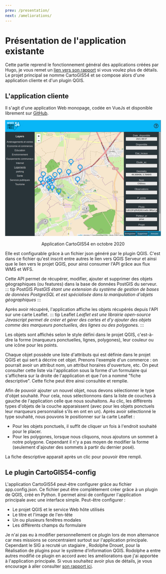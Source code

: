 ```yaml
---
prev: /presentation/
next: /ameliorations/
---
```


# Présentation de l'application existante
Cette partie reprend le fonctionnement général des applications créées par Hugo, je vous remet un [lien vers son rapport](https://alternance-hugo-jahnke.netlify.app/) si vous voulez plus de détails.
Le projet principal se nomme CartoGIS54 et se compose alors d'une application cliente et d'un plugin QGIS.

## L'application cliente


Il s'agit d'une application Web monopage, codée en VueJs et disponible librement sur [GitHub](https://github.com/infogeo54/CartoGIS54). 

![ancienne application](../assets/img/appli_ancienne.png)
<p style="text-align:center;">Application CartoGIS54 en octobre 2020</p>

Elle est configurable grâce à un fichier json généré par le plugin QGIS. C'est dans ce fichier qu'est inscrit entre autres le lien vers QGIS Serveur et ainsi que le lien vers le projet QGIS, pour ainsi consumer l'API grâce aux flux WMS et WFS.

 Cette API permet de récupérer, modifier, ajouter et supprimer des objets géographiques (ou features) dans la base de données PostGIS du serveur.
::: tip PostGIS
 *PostGIS étant une extension du système de gestion de bases de données PostgreSQL et est spécialisée dans la manipulation d'objets géographiques*
:::

Après avoir récupéré, l'application affiche les objets récupérés depuis l'API sur une carte Leaflet.
::: tip Leaflet
*Leaflet est une librairie open-source Javascript permet de créer et gérer des cartes et d'y ajouter des objets comme des marqueurs ponctuelles, des lignes ou des polygones.*
:::

Les objets sont affichés selon le style défini dans le projet QGIS, c'est-à-dire la forme (marqueurs ponctuelles, lignes, polygones), leur couleur ou une icône pour les points.

Chaque objet possède une liste d'attributs qui est définie dans le projet QGIS et qui sert à décrire cet objet. Prenons l'exemple d'un commerce : on pourrait avoir un attribut nom, un attribut horaires d'ouverture, etc. On peut consulter cette liste via l'application sous la forme d'un formulaire qui s'affichera sur la droite de l'application et que l'on a nommé "fiche descriptive". Cette fiche peut être ainsi consultée et remplie.

Afin de pouvoir ajouter un nouvel objet, nous devons sélectionner le type d'objet souhaité. Pour cela, nous sélectionnons dans la liste de couches à gauche de l'application celle que nous souhaitons. Au clic, les différents types d'objets de la couche apparaissent (avec pour les objets ponctuels leur marqueurs personnalisé s’ils en ont en un). Après avoir sélectionné le type souhaité, nous pouvons le positionner sur la carte Leaflet :
- Pour les objets ponctuels, il suffit de cliquer un fois à l'endroit souhaité pour le placer.
- Pour les polygones, lorsque nous cliquons, nous ajoutons un sommet à notre polygone. Cependant il n'y a pas moyen de modifier la forme (seulement d'ajouter des sommets à partir du dernier posé). 

La fiche descriptive apparait après un clic pour pouvoir être rempli.

## Le plugin CartoGIS54-config
L'application CartoGIS54 peut-être configurer grâce au fichier app.config.json. Ce fichier peut être complétement créer grâce à un plugin de QGIS, créé en Python. Il permet ainsi de configurer l'application principale avec une interface simple. Peut-être configurer :
- Le projet QGIS et le service Web hôte utilisés
- Le titre et l'image de l'en-tête
- Un ou plusieurs fenêtres modales
- Les différents champs du formulaire

Je n'ai pas eu à modifier personnellement ce plugin lors de mon alternance car mes missions se concentraient surtout sur l'application principale. Cependant le SIG a recruté un stagiaire
, Rodolphe Drouet, pour la Réalisation de plugins pour le système d’information QGIS. Rodolphe a entre autres modifié ce plugin en accord avec les améliorations que j'ai apportée à l'application principale. Si vous souhaitez avoir plus de détails, je vous encourage à aller consulter [son rapport ici](https://drive.google.com/file/d/1ecxuKktP6YYPCcpCltc1stMkZT2wNe9M/view?usp=sharing).
